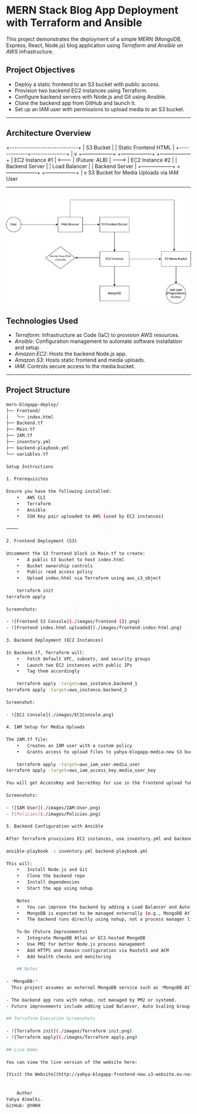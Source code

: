 # MERN Stack Blog App Deployment with Terraform and Ansible

This project demonstrates the deployment of a simple MERN (MongoDB, Express, React, Node.js) blog application using *Terraform* and *Ansible* on *AWS* infrastructure.

## Project Objectives

- Deploy a static frontend to an S3 bucket with public access.
- Provision two backend EC2 instances using Terraform.
- Configure backend servers with Node.js and Git using Ansible.
- Clone the backend app from GitHub and launch it.
- Set up an IAM user with permissions to upload media to an S3 bucket.

---

## Architecture Overview

+-----------------------------+
                         |         S3 Bucket           |
                         |     Static Frontend HTML    |
                         +-------------+---------------+
                                       |
                                       v
                                       +—————––+             +—————––+             +—————––+
|  EC2 Instance #1  | <———  |   (Future: ALB)   |  ———> |  EC2 Instance #2  |
|  Backend Server   |             | Load Balancer     |             |  Backend Server   |
+—————––+             +—————––+             +—————––+
|
                                       v
                         S3 Bucket for Media Uploads via IAM User

---
![Architecture Diagram](./images/architecture-diagram.png)
---

## Technologies Used

- *Terraform*: Infrastructure as Code (IaC) to provision AWS resources.
- *Ansible*: Configuration management to automate software installation and setup.
- *Amazon EC2*: Hosts the backend Node.js app.
- *Amazon S3*: Hosts static frontend and media uploads.
- *IAM*: Controls secure access to the media bucket.

---

## Project Structure

```bash
mern-blogapp-deploy/
├── Frontend/
│   └── index.html
├── Backend.tf
├── Main.tf
├── IAM.tf
├── inventory.yml
├── backend-playbook.yml
└── variables.tf

Setup Instructions

1. Prerequisites

Ensure you have the following installed:
	•	AWS CLI
	•	Terraform
	•	Ansible
	•	SSH Key pair uploaded to AWS (used by EC2 instances)

⸻

2. Frontend Deployment (S3)

Uncomment the S3 frontend block in Main.tf to create:
	•	A public S3 bucket to host index.html
	•	Bucket ownership controls
	•	Public read access policy
	•	Upload index.html via Terraform using aws_s3_object

    terraform init
terraform apply

Screenshots:

- ![Frontend S3 Console](./images/frontend (2).png)
- ![Frontend index.html uploaded](./images/frontend-index-html.png)

3. Backend Deployment (EC2 Instances)

In Backend.tf, Terraform will:
	•	Fetch default VPC, subnets, and security groups
	•	Launch two EC2 instances with public IPs
	•	Tag them accordingly

    terraform apply -target=aws_instance.backend_1
terraform apply -target=aws_instance.backend_2

Screenshot:

- ![EC2 Console](./images/EC2Console.png)

4. IAM Setup for Media Uploads

The IAM.tf file:
	•	Creates an IAM user with a custom policy
	•	Grants access to upload files to yahya-blogapp-media-new S3 bucket

    terraform apply -target=aws_iam_user.media_user
terraform apply -target=aws_iam_access_key.media_user_key

You will get AccessKey and SecretKey for use in the frontend upload functionality.

Screenshots:

- ![IAM User](./images/IAM-User.png)
- ![Policies](./images/Policies.png)

5. Backend Configuration with Ansible

After Terraform provisions EC2 instances, use inventory.yml and backend-playbook.yml:

ansible-playbook -i inventory.yml backend-playbook.yml

This will:
	•	Install Node.js and Git
	•	Clone the backend repo
	•	Install dependencies
	•	Start the app using nohup

    Notes
	•	You can improve the backend by adding a Load Balancer and Auto Scaling Group.
	•	MongoDB is expected to be managed externally (e.g., MongoDB Atlas).
	•	The backend runs directly using nohup, not a process manager like PM2 or systemd.

    To-Do (Future Improvements)
	•	Integrate MongoDB Atlas or EC2-hosted MongoDB
	•	Use PM2 for better Node.js process management
	•	Add HTTPS and domain configuration via Route53 and ACM
	•	Add health checks and monitoring

    ## Notes

- *MongoDB:*  
  This project assumes an external MongoDB service such as *MongoDB Atlas*. The backend app connects to MongoDB remotely. MongoDB installation or hosting is outside the scope of this deployment.

- The backend app runs with nohup, not managed by PM2 or systemd.
- Future improvements include adding Load Balancer, Auto Scaling Group, HTTPS with ACM, and process management.

## Terraform Execution Screenshots

- ![Terraform init](./images/Terraform init.png)
- ![Terraform apply](./images/Terraform apply.png)

## Live Demo

You can view the live version of the website here:

[Visit the Website](http://yahya-blogapp-frontend-new.s3-website.eu-north-1.amazonaws.com/)


    Author
Yahya Almalki.
GitHub: @YHKH
